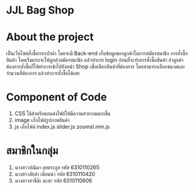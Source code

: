 # JJL Bag Shop
# About the project
เป็นเว็บไซต์สั่งซื้อกระเป๋าผ้า โดยจะมี Back-end เก็บข้อมูลของลูกค้าในการสมัครสมาชิก การสั่งซื้อสินค้า
โดยเริ่มแรกจะให้ลูกค้าสมัครสมาชิก แล้วทำการ login ก่อนที่จะทำการสั่งซื้อสินค้า ถ้าลูกค้าต้องการสั่งซื้อก็ให้ทำการเข้าไปยังหน้า Shop เพื่อเลือกสินค้าที่ต้องการ โดยสามารถเลือกขนาดและจำนวนที่ต้องการ แล้วทำการสั่งซื้อได้เลย

# Component of Code
1. CSS ใช้สำหรับตกแต่งไฟล์ให้มีความสวยงามมากขึ้น
2. image เก็บไฟล์รูปภาพสินค้า
3. js เก็บไฟล์ index.js slider.js zoomsl.min.js




# สมาชิกในกลุ่ม
1. นางสาวปณิดา อุยตระกูล รหัส 6310110265
2. นางสาวลัยล่า เนียมนำ  รหัส 6310110420
3. นางสาวฮาซีซ๊ะ มะสะ   รหัส 6310110606
